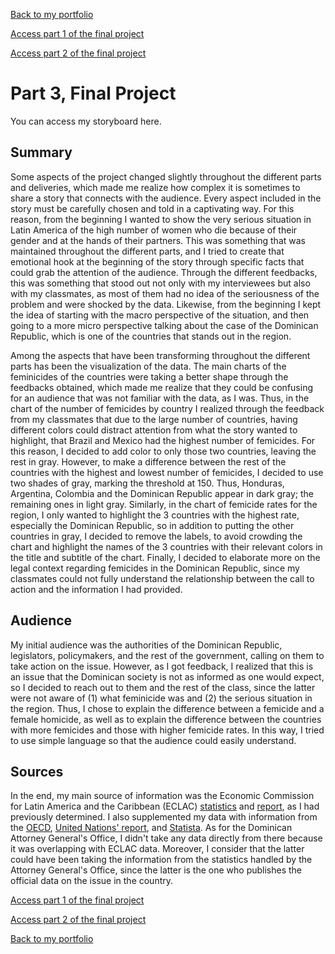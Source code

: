 [Back to my portfolio](/README.md)

[Access part 1 of the final project](/final_project_part1.md)

[Access part 2 of the final project](/final_project_part2.md)

# Part 3, Final Project

You can access my storyboard here.

## Summary
Some aspects of the project changed slightly throughout the different parts and deliveries, which made me realize how complex it is sometimes to share a story that connects with the audience. Every aspect included in the story must be carefully chosen and told in a captivating way. For this reason, from the beginning I wanted to show the very serious situation in Latin America of the high number of women who die because of their gender and at the hands of their partners. This was something that was maintained throughout the different parts, and I tried to create that emotional hook at the beginning of the story through specific facts that could grab the attention of the audience. Through the different feedbacks, this was something that stood out not only with my interviewees but also with my classmates, as most of them had no idea of the seriousness of the problem and were shocked by the data. Likewise, from the beginning I kept the idea of starting with the macro perspective of the situation, and then going to a more micro perspective talking about the case of the Dominican Republic, which is one of the countries that stands out in the region.

Among the aspects that have been transforming throughout the different parts has been the visualization of the data. The main charts of the feminicides of the countries were taking a better shape through the feedbacks obtained, which made me realize that they could be confusing for an audience that was not familiar with the data, as I was. Thus, in the chart of the number of femicides by country I realized through the feedback from my classmates that due to the large number of countries, having different colors could distract attention from what the story wanted to highlight, that Brazil and Mexico had the highest number of femicides. For this reason, I decided to add color to only those two countries, leaving the rest in gray. However, to make a difference between the rest of the countries with the highest and lowest number of femicides, I decided to use two shades of gray, marking the threshold at 150. Thus, Honduras, Argentina, Colombia and the Dominican Republic appear in dark gray; the remaining ones in light gray. Similarly, in the chart of femicide rates for the region, I only wanted to highlight the 3 countries with the highest rate, especially the Dominican Republic, so in addition to putting the other countries in gray, I decided to remove the labels, to avoid crowding the chart and highlight the names of the 3 countries with their relevant colors in the title and subtitle of the chart. Finally, I decided to elaborate more on the legal context regarding femicides in the Dominican Republic, since my classmates could not fully understand the relationship between the call to action and the information I had provided.

## Audience
My initial audience was the authorities of the Dominican Republic, legislators, policymakers, and the rest of the government, calling on them to take action on the issue. However, as I got feedback, I realized that this is an issue that the Dominican society is not as informed as one would expect, so I decided to reach out to them and the rest of the class, since the latter were not aware of (1) what feminicide was and (2) the serious situation in the region. Thus, I chose to explain the difference between a femicide and a female homicide, as well as to explain the difference between the countries with more femicides and those with higher femicide rates. In this way, I tried to use simple language so that the audience could easily understand.

## Sources
In the end, my main source of information was the Economic Commission for Latin America and the Caribbean (ECLAC) [statistics](https://oig.cepal.org/en/indicators) and [report](https://www.cepal.org/sites/default/files/infographic/files/21-00792_folleto_the_pandemic_in_the_shadows_web.pdf), as I had previously determined. I also supplemented my data with information from the [OECD](https://www.oecd.org/gender/data/addressing-femicide-in-the-context-of-rampant-violence-against-women-in-latin-america.htm), [United Nations' report](https://www.unodc.org/documents/data-and-analysis/statistics/crime/UN_BriefFem_251121.pdf), and [Statista](https://www.statista.com/markets/). As for the Dominican Attorney General's Office, I didn't take any data directly from there because it was overlapping with ECLAC data. Moreover, I consider that the latter could have been taking the information from the statistics handled by the Attorney General's Office, since the latter is the one who publishes the official data on the issue in the country.




[Access part 1 of the final project](/final_project_part1.md)

[Access part 2 of the final project](/final_project_part2.md)

[Back to my portfolio](/README.md)
